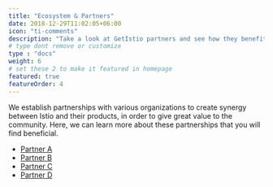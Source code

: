 ```yaml
---
title: "Ecosystem & Partners"
date: 2018-12-29T11:02:05+06:00
icon: "ti-comments"
description: "Take a look at GetIstio partners and see how they benefit from it."
# type dont remove or customize
type : "docs"
weight: 6
# set these 2 to make it featured in homepage
featured: true
featureOrder: 4
---
```


We establish partnerships with various organizations to create synergy between Istio and their products, in order to give great value to the community. Here, we can learn more about these partnerships that you will find beneficial.

<ul>
  <li><a href="/partner-a">Partner A</a></li>
  <li><a href="/partner-b">Partner B</a></li>
  <li><a href="/partner-c">Partner C</a></li>
  <li><a href="/partner-d">Partner D</a></li>
<ul>